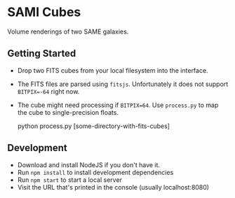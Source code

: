 
# SAMI Cubes

Volume renderings of two SAME galaxies.

## Getting Started

  * Drop two FITS cubes from your local filesystem into the interface.
  * The FITS files are parsed using `fitsjs`. Unfortunately it does not support `BITPIX=-64` right now.
  * The cube might need processing if `BITPIX=64`. Use `process.py` to map the cube to single-precision floats.

    python process.py [some-directory-with-fits-cubes]


## Development

  * Download and install NodeJS if you don't have it.
  * Run `npm install` to install development dependencies
  * Run `npm start` to start a local server
  * Visit the URL that's printed in the console (usually localhost:8080)

